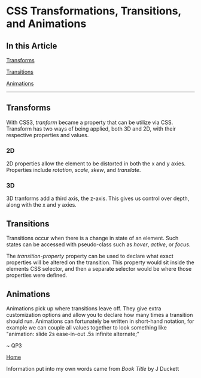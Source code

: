 # CSS Transformations, Transitions, and Animations

## In this Article

[Transforms](#topic1)

[Transitions](#topic2)

[Animations](#topic3)

---

<a name="topic1"></a>

## Transforms

With CSS3, *tranform* became a property that can be utilize via CSS.  Transform has two ways of being applied, both 3D and 2D, with their respective properties and values.

### 2D

2D properties allow the element to be distorted in both the x and y axies. Properties include *rotation*, *scale*, *skew*, and *translate*.

### 3D

3D tranforms add a third axis, the z-axis. This gives us control over depth, along with the x and y axies.


<a name="topic2"></a>

## Transitions

Transitions occur when there is a change in state of an element.  Such states can be accessed with pseudo-class such as *hover*, *active*, or *focus*.

The *transition-property* property can be used to declare what exact properties will be altered on the transition.  This property would sit inside the elements CSS selector, and then a separate selector would be where those properties were defined.

<a name="topic3"></a>

## Animations

Animations pick up where transitions leave off.  They give extra customization options and allow you to declare how many times a transition should run. Animations can fortunately be written in short-hand notation, for example we can couple all values together to look something like "animation: slide 2s ease-in-out .5s infinite alternate;"


~ QP3

[Home](../README.md)

Information put into my own words came from *Book Title* by J Duckett
